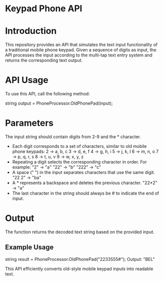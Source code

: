 # Keypad Phone API
# Introduction
This repository provides an API that simulates the text input functionality of a traditional mobile phone keypad. Given a sequence of digits as input, the API processes the input according to the multi-tap text entry system and returns the corresponding text output.

# API Usage
To use this API, call the following method:

string output = PhoneProcessor.OldPhonePad(input);

# Parameters
The input string should contain digits from 2-9 and the * character.
* Each digit corresponds to a set of characters, similar to old mobile phone keypads:
2 → a, b, c
3 → d, e, f
4 → g, h, i
5 → j, k, l
6 → m, n, o
7 → p, q, r, s
8 → t, u, v
9 → w, x, y, z
* Repeating a digit selects the corresponding character in order. For example:
"2" → "a"
"22" → "b"
"222" → "c"
* A space (" ") in the input separates characters that use the same digit.
"22 2" → "ba"
* A * represents a backspace and deletes the previous character.
"22*2" → "a"
* The last character in the string should always be # to indicate the end of input.

# Output
The function returns the decoded text string based on the provided input.

## Example Usage

string result = PhoneProcessor.OldPhonePad("2233555#");
Output: "BEL"

This API efficiently converts old-style mobile keypad inputs into readable text.

